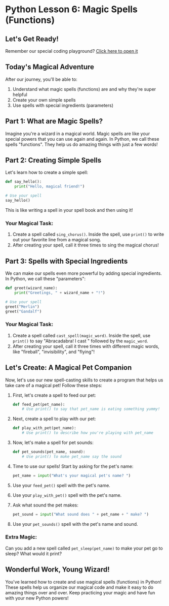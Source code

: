 # Python Lesson 6: Magic Spells (Functions)

## Let's Get Ready!
Remember our special coding playground? [Click here to open it](https://www.programiz.com/python-programming/online-compiler/)

## Today's Magical Adventure
After our journey, you'll be able to:
1. Understand what magic spells (functions) are and why they're super helpful
2. Create your own simple spells
3. Use spells with special ingredients (parameters)

## Part 1: What are Magic Spells?

Imagine you're a wizard in a magical world. Magic spells are like your special powers that you can use again and again. In Python, we call these spells "functions". They help us do amazing things with just a few words!

## Part 2: Creating Simple Spells

Let's learn how to create a simple spell:

```python
def say_hello():
    print("Hello, magical friend!")

# Use your spell
say_hello()
```

This is like writing a spell in your spell book and then using it!

### Your Magical Task:
1. Create a spell called `sing_chorus()`. Inside the spell, use `print()` to write out your favorite line from a magical song.
2. After creating your spell, call it three times to sing the magical chorus!

## Part 3: Spells with Special Ingredients

We can make our spells even more powerful by adding special ingredients. In Python, we call these "parameters":

```python
def greet(wizard_name):
    print("Greetings, " + wizard_name + "!")

# Use your spell
greet("Merlin")
greet("Gandalf")
```

### Your Magical Task:
1. Create a spell called `cast_spell(magic_word)`. Inside the spell, use `print()` to say "Abracadabra! I cast " followed by the `magic_word`.
2. After creating your spell, call it three times with different magic words, like "fireball", "invisibility", and "flying"!

## Let's Create: A Magical Pet Companion

Now, let's use our new spell-casting skills to create a program that helps us take care of a magical pet! Follow these steps:

1. First, let's create a spell to feed our pet:
   ```python
   def feed_pet(pet_name):
       # Use print() to say that pet_name is eating something yummy!
   ```

2. Next, create a spell to play with our pet:
   ```python
   def play_with_pet(pet_name):
       # Use print() to describe how you're playing with pet_name
   ```

3. Now, let's make a spell for pet sounds:
   ```python
   def pet_sounds(pet_name, sound):
       # Use print() to make pet_name say the sound
   ```

4. Time to use our spells! Start by asking for the pet's name:
   ```python
   pet_name = input("What's your magical pet's name? ")
   ```

5. Use your `feed_pet()` spell with the pet's name.

6. Use your `play_with_pet()` spell with the pet's name.

7. Ask what sound the pet makes:
   ```python
   pet_sound = input("What sound does " + pet_name + " make? ")
   ```

8. Use your `pet_sounds()` spell with the pet's name and sound.

### Extra Magic:
Can you add a new spell called `pet_sleep(pet_name)` to make your pet go to sleep? What would it print?

## Wonderful Work, Young Wizard!

You've learned how to create and use magical spells (functions) in Python! These spells help us organize our magical code and make it easy to do amazing things over and over. Keep practicing your magic and have fun with your new Python powers!
